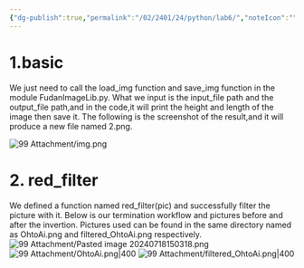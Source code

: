 ```yaml
---
{"dg-publish":true,"permalink":"/02/2401/24/python/lab6/","noteIcon":"","created":"2025-01-31T00:35","updated":"2025-07-01T13:38"}
---
```


# 1.basic
We just need to call the load_img function and save_img function in the module FudanImageLib.py. What we input is the input_file path and the output_file path,and in the code,it will print the height and length of the image then save it.
The following is the screenshot of the result,and it will produce a new file named 2.png.

![99 Attachment/img.png](/img/user/99%20Attachment/img.png)
# 2. red_filter
We defined a function named red_filter(pic) and successfully filter the picture with it. Below is our termination workflow and pictures before and after the invertion. Pictures used can be found in the same directory named as OhtoAi.png and filtered_OhtoAi.png respectively.
![99 Attachment/Pasted image 20240718150318.png](/img/user/99%20Attachment/Pasted%20image%2020240718150318.png)
![99 Attachment/OhtoAi.png|400](/img/user/99%20Attachment/OhtoAi.png)
![99 Attachment/filtered_OhtoAi.png|400](/img/user/99%20Attachment/filtered_OhtoAi.png)
